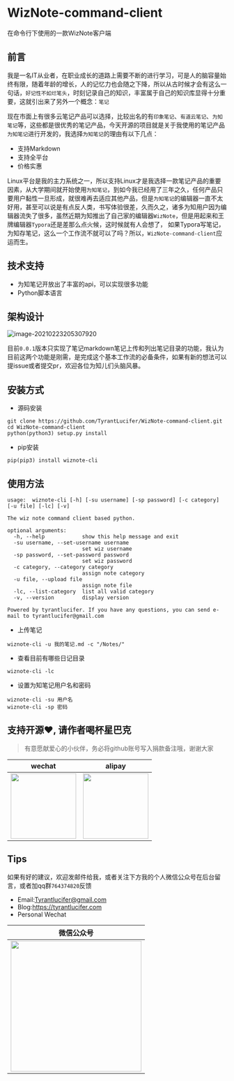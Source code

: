 # WizNote-command-client
在命令行下使用的一款WizNote客户端

## 前言
我是一名IT从业者，在职业成长的道路上需要不断的进行学习，可是人的脑容量始终有限，随着年龄的增长，人的记忆力也会随之下降，所以从古时候才会有这么一句话，`好记性不如烂笔头`，时刻记录自己的知识，丰富属于自己的知识库显得十分重要，这就引出来了另外一个概念：`笔记`

现在市面上有很多云笔记产品可以选择，比较出名的有`印象笔记`、`有道云笔记`、`为知笔记`等，这些都是很优秀的笔记产品，今天开源的项目就是关于我使用的笔记产品`为知笔记`进行开发的，我选择`为知笔记`的理由有以下几点：

- 支持Markdown
- 支持全平台
- 价格实惠

Linux平台是我的主力系统之一，所以支持Linux才是我选择一款笔记产品的重要因素，从大学期间就开始使用`为知笔记`，到如今我已经用了三年之久，任何产品只要用户黏性一旦形成，就很难再去适应其他产品，但是`为知笔记`的编辑器一直不太好用，甚至可以说是有点反人类，书写体验很差，久而久之，诸多为知用户因为编辑器流失了很多，虽然近期为知推出了自己家的编辑器`WizNote`，但是用起来和王牌编辑器`Typora`还是差那么点火候，这时候就有人会想了，
如果Typora写笔记，为知存笔记，这么一个工作流不就可以了吗？所以，`WizNote-command-client`应运而生。

## 技术支持

- 为知笔记开放出了丰富的api，可以实现很多功能
- Python脚本语言

## 架构设计

![image-20210223205307920](https://cdn.jsdelivr.net/gh/TyrantLucifer/MyImageRepository/img/image-20210223205307920.png)

目前`0.0.1`版本只实现了笔记markdown笔记上传和列出笔记目录的功能，我认为目前这两个功能是刚需，是完成这个基本工作流的必备条件，如果有新的想法可以提issue或者提交pr，欢迎各位为知儿们头脑风暴。

## 安装方式

- 源码安装

```shell
git clone https://github.com/TyrantLucifer/WizNote-command-client.git
cd WizNote-command-client
python(python3) setup.py install
```

- pip安装

```shell
pip(pip3) install wiznote-cli 
```

## 使用方法

```shell
usage:  wiznote-cli [-h] [-su username] [-sp password] [-c category] [-u file] [-lc] [-v]

The wiz note command client based python.

optional arguments:
  -h, --help            show this help message and exit
  -su username, --set-username username
                        set wiz username
  -sp password, --set-password password
                        set wiz password
  -c category, --category category
                        assign note category
  -u file, --upload file
                        assign note file
  -lc, --list-category  list all valid category
  -v, --version         display version

Powered by tyrantlucifer. If you have any questions, you can send e-mail to tyrantlucifer@gmail.com
```

- 上传笔记

```shell
wiznote-cli -u 我的笔记.md -c "/Notes/"
```

- 查看目前有哪些日记目录

```shell
wiznote-cli -lc
```

- 设置为知笔记用户名和密码

```shell
wiznote-cli -su 用户名
wiznote-cli -sp 密码
```

## 支持开源:heart:, 请作者喝杯星巴克

> 有意愿献爱心的小伙伴，务必将github账号写入捐款备注哦，谢谢大家

| wechat                                                       | alipay                                                       |
| ------------------------------------------------------------ | ------------------------------------------------------------ |
| <a href='#支持开源'><img src="https://cdn.jsdelivr.net/gh/TyrantLucifer/MyImageRepository/img/wechat-pay.png" height="150" width="150" /></a> | <a href='#支持开源'><img src="https://cdn.jsdelivr.net/gh/TyrantLucifer/MyImageRepository/img/alipay.jpg" height="150" width="150" /></a> |

## Tips

如果有好的建议，欢迎发邮件给我，或者关注下方我的个人微信公众号在后台留言，或者加qq群`764374820`反馈

- Email:Tyrantlucifer@gmail.com 
- Blog:https://tyrantlucifer.com
- Personal Wechat

| 微信公众号                                                   |
| ------------------------------------------------------------ |
| <a href='#Tips'><img src="https://cdn.jsdelivr.net/gh/TyrantLucifer/MyImageRepository/img/wechat.jpg" height="300" width="300" /></a> |

